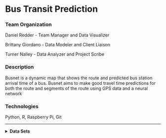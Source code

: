 # Bus Transit Prediction


<h3>Team Organization</h3>

Daniel Redder - Team Manager and Data Visualizer

Brittany Giordano - Data Modeler and Client Liaison

Turner Nalley - Data Analyzer and Project Scribe
 
<h3>Description</h3> 

Busnet is a dynamic map that shows the route and predicted bus station arrival time of a bus. Busnet aims to make good travel time predictions for both the route and segments of the route using GPS data and a neural network
 
<h3>Technologies</h3> 

Python, R, Raspberry Pi, Git

----

<details>
 <summary><strong>Data Sets</strong></summary>
  
  
  <h2>Live Marta Bus Data</h2>
  
  
  | Adherence | block_abbr | block_id | direction | last_updated | latitude | longitude | route | stop_id | timepoint | trip_id | vehicle |
| --- | ----------- | -------- | ------------ | -----------| -----------| -----------| -----------| -----------| -----------| -----------| -----------| 
| 0 |	39-7 |	341 |	Southbound |	2021-02-15 6:33:31 |	33.7837368 |	-84.267377 |	6 |	901155 |	Inman Park Station (North Loop) |	7035213 |	1530|

*figure 1*
  
  
  The data seen in *figure 1* is a sample of the live data we are collecting from marta. To do this we are using the [bus-transit](https://github.com/itsmarta/marta-python) python library to access marta's restfull api.

<details><summary><strong>Field Definitions</strong></summary>
  
  \
  **Adherence** :  ? \#TODO
  
  
  **block_abbr** : ? \#TODO
  
  
  **block_id** : An id corresponding to the "block" the current trip resides in. A block is a set of trips made with the same vehicle (may or may not be distinct to one day)
  
  
  **direction** : Appears to be a String representing the current heading of the bus
  
  **last_updated** : The time data was last reported from the bus
  
  **latitude** : a decimal degree between -90.0 and 90.0 representing the latitude of the bus
  
  
  **longitude** : a decimal degree between -180.0 and 180.0 representing the longitude of the bus
  
  
  **route** : may be related to routeID \#TODO 
  
  
  **stop_id** : Identifies a serviced stop. Unclear if next stop or last stop.
  
  
  **timepoint** : Identifies if arrival and departure times are adhered to by the vehicle or if they are aproximate  ( 0 approximate, 1 or empty times are exact)
  
  
  **trip_id** : Identifies the current trip (unclear what a trip includes)
  
  
  **vehicle** : ?  (not included in gtfs but presumably vehicle id)
  
  </details>

  
  <h2>GTFS Data</h2>
  
  GTFS or General Transit Feed Specification is a standard data format used for transportation data. This data provides all the organizational information that links feed data to specific buses, routes, and stops. The documentation for this data including field specifications can be found here "[GTFS-Reference-Data](https://developers.google.com/transit/gtfs/reference#stop_timestxt)". MARTA's 2020 implementation of GTFS can be found [here](https://www.itsmarta.com/app-developer-resources.aspx) in the form of a zip folder with the following files inside. 


**Agency**:


**calendar**:


**calendar_dates**:


**routes**:


**shapes**:


**stop_times**:


**stops**:


**trips**:

 
 <h2>Gwinnett County Transit Feeds</h2>
 
The data found [here](https://transitfeeds.com/p/gwinnett-county-transit/862)


</details>













